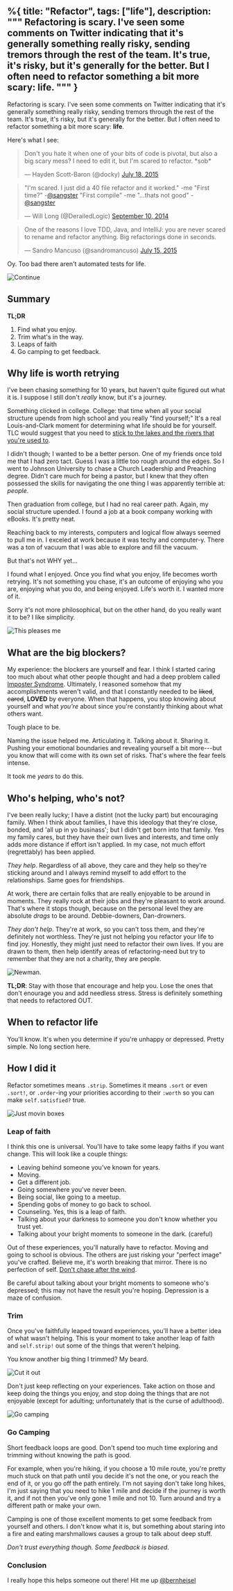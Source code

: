 %{
  title: "Refactor",
  tags: ["life"],
  description: """
  Refactoring is scary. I've seen some comments on Twitter indicating that it's
  generally something really risky, sending tremors through the rest of the
  team. It's true, it's risky, but it's generally for the better. But I often
  need to refactor something a bit more scary: life.
  """
}
---

Refactoring is scary. I've seen some comments on Twitter indicating that it's generally something really risky, sending tremors through the rest of the team. It's true, it's risky, but it's generally for the better. But I often need to refactor something a bit more scary: **life**.

Here's what I see:

<blockquote class="twitter-tweet tw-align-center" lang="en"><p lang="en" dir="ltr">Don&#39;t you hate it when one of your bits of code is pivotal, but also a big scary mess? I need to edit it, but I&#39;m scared to refactor. *sob*</p>&mdash; Hayden Scott-Baron (@docky) <a href="https://twitter.com/docky/status/622462937849036800">July 18, 2015</a></blockquote>

<blockquote class="twitter-tweet tw-align-center" lang="en"><p lang="en" dir="ltr">&quot;I&#39;m scared. I just did a 40 file refactor and it worked.&quot; -me&#10;&quot;First time?&quot; -<a href="https://twitter.com/sangster">@sangster</a>&#10;&quot;First compile&quot; -me&#10;&quot;...thats not good&quot; - <a href="https://twitter.com/sangster">@sangster</a></p>&mdash; Will Long (@DerailedLogic) <a href="https://twitter.com/DerailedLogic/status/509788312953815040">September 10, 2014</a></blockquote>

<blockquote class="twitter-tweet tw-align-center" lang="en"><p lang="en" dir="ltr">One of the reasons I love TDD, Java, and IntelliJ: you are never scared to rename and refactor anything. Big refactorings done in seconds.</p>&mdash; Sandro Mancuso (@sandromancuso) <a href="https://twitter.com/sandromancuso/status/621435441271672832">July 15, 2015</a></blockquote>

Oy. Too bad there aren't automated tests for life.

![Continue](/images/continue.png)

## Summary

**TL;DR**
1. Find what you enjoy.
2. Trim what's in the way.
3. Leaps of faith
4. Go camping to get feedback.

## Why life is worth retrying
I've been chasing something for 10 years, but haven't quite figured out what it is. I suppose I still don't _really_ know, but it's a journey.

Something clicked in college. College: that time when all your social structure upends from high school and you really "find yourself;" It's a real Louis-and-Clark moment for determining what life should be for yourself. TLC would suggest that you need to [stick to the lakes and the rivers that you're used to](https://www.youtube.com/watch?v=8WEtxJ4-sh4).

I didn't though; I wanted to be a better person. One of my friends once told me that I had zero tact. Guess I was a little too rough around the edges. So I went to Johnson University to chase a Church Leadership and Preaching degree. Didn't care much for being a pastor, but I knew that they often possessed the skills for navigating the one thing I was apparently terrible at: _people_.

Then graduation from college, but I had no real career path. Again, my social structure upended. I found a job at a book company working with eBooks. It's pretty neat.

Reaching back to my interests, computers and logical flow always seemed to pull me in. I exceled at work because it was techy and computer-y. There was a ton of vacuum that I was able to explore and fill the vacuum.

But that's not WHY yet...

I found what I enjoyed. Once you find what you enjoy, life becomes worth retrying. It's not something you chase, it's an outcome of enjoying who you are, enjoying what you do, and being enjoyed. Life's worth it. I wanted more of it.

Sorry it's not more philosophical, but on the other hand, do you really want it to be? I like simplicity.

![This pleases me](/images/thispleasesme.gif)

## What are the big blockers?
My experience: the blockers are yourself and fear. I think I started caring too much about what other people thought and had a deep problem called [Imposter Syndrome](https://en.wikipedia.org/wiki/Impostor_syndrome). Ultimately, I reasoned somehow that my accomplishments weren't valid, and that I constantly needed to be ~~liked~~, ~~cared~~, **LOVED** by everyone. When that happens, you stop knowing about yourself and what _you're_ about since you're constantly thinking about what others want.

Tough place to be.

Naming the issue helped me. Articulating it. Talking about it. Sharing it. Pushing your emotional boundaries and revealing yourself a bit more---but you know that will come with its own set of risks. That's where the fear feels intense.

It took me _years_ to do this.

## Who's helping, who's not?
I've been really lucky; I have a distint (not the lucky part) but encouraging family. When I think about families, I have this ideology that they're close, bonded, and 'all up in yo businass'; but I didn't get born into that family. Yes my family cares, but they have their own lives and interests, and time only adds more distance if effort isn't applied. In my case, not much effort (regrettably) has been applied.

_They help_. Regardless of all above, they care and they help so they're sticking around and I always remind myself to add effort to the relationships. Same goes for friendships.

At work, there are certain folks that are really enjoyable to be around in moments. They really rock at their jobs and they're pleasant to work around. That's where it stops though, because on the personal level they are absolute _drags_ to be around. Debbie-downers, Dan-drowners.

_They don't help_. They're at work, so you can't toss them, and they're definitely not worthless. They're just not helping you refactor your life to find joy. Honestly, they might just need to refactor their own lives. If you are drawn to them, then help identify areas of refactoring-need but try to remember that they are not a charity, they are people.

![Newman.](/images/newman.gif)


**TL;DR**: Stay with those that encourage and help you. Lose the ones that don't enourage you and add needless stress. Stress is definitely something that needs to refactored OUT.

## When to refactor life
You'll know. It's when you determine if you're unhappy or depressed. Pretty simple. No long section here.

## How I did it
Refactor sometimes means `.strip`. Sometimes it means `.sort` or even `.sort!`, or `.order`-ing your priorities according to their `:worth` so you can make `self.satisfied?` true.

![Just movin boxes](/images/sokoban.png)

### Leap of faith
I think this one is universal. You'll have to take some leapy faiths if you want change. This will look like a couple things:
- Leaving behind someone you've known for years.
- Moving.
- Get a different job.
- Going somewhere you've never been.
- Being social, like going to a meetup.
- Spending gobs of money to go back to school.
- Counseling. Yes, this is a leap of faith.
- Talking about your darkness to someone you don't know whether you trust yet.
- Talking about your bright moments to someone in the dark. (careful)

Out of these experiences, you'll naturally have to refactor. Moving and going to school is obvious. The others are just risking your "perfect image" you've crafted. Believe me, it's worth breaking that mirror. There is no perfection of self. [Don't chase after the wind](http://www.esvbible.org/Ecclesiastes+1/).

Be careful about talking about your bright moments to someone who's depressed; this may not have the result you're hoping. Depression is a maze of confusion.

### Trim
Once you've faithfully leaped toward experiences, you'll have a better idea of what wasn't helping. This is your moment to take another leap of faith and `self.strip!` out some of the things that weren't helping.

You know another big thing I trimmed? My beard.

![Cut it out](/images/cutitout.gif)

Don't just keep reflecting on your experiences. Take action on those and keep doing the things you enjoy, and stop doing the things that are not enjoyable (except for adulting; unfortunately that is the curse of adulthood).

![Go camping](/images/camping.jpg)

### Go Camping
Short feedback loops are good. Don't spend too much time exploring and trimming without knowing the path is good.

For example, when you're hiking, if you choose a 10 mile route, you're pretty much stuck on that path until you decide it's not the one, or you reach the end of it, or you go off the path entirely. I'm not saying don't take long hikes, I'm just saying that you need to hike 1 mile and decide if the journey is worth it, and if not then you've only gone 1 mile and not 10. Turn around and try a different path or make your own.

Camping is one of those excellent moments to get some feedback from yourself and others. I don't know what it is, but something about staring into a fire and eating marshmallows causes a group to talk about deep stuff.

_Don't trust everything though. Some feedback is biased_.


### Conclusion
I really hope this helps someone out there! Hit me up [@bernheisel](https://twitter.com/bernheisel)

